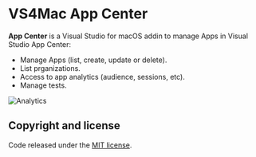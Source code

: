 # VS4Mac App Center

**App Center** is a Visual Studio for macOS addin to manage Apps in Visual Studio App Center:
- Manage Apps (list, create, update or delete).
- List prganizations.
- Access to app analytics (audience, sessions, etc).
- Manage tests.

![Analytics](images/analytics.gif)

## Copyright and license

Code released under the [MIT license](https://opensource.org/licenses/MIT).